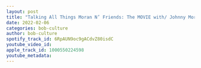 ```yaml
---
layout: post
title: "Talking All Things Moran N’ Friends: The MOVIE with/ Johnny Moran and Alex Watt"
date: 2022-02-06
categories: bob-culture
author: bob-culture
spotify_track_id: 6RpAUN9oc9gACdvZ80isdC
youtube_video_id: 
apple_track_id: 1000550224598
youtube_metadata: 
---
```

